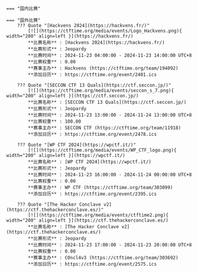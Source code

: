     === "国内比赛"
    
    === "国外比赛"
        ??? Quote "[Hackvens 2024](https://hackvens.fr/)"  
            [![](https://ctftime.org/media/events/Logo_Hackvens.png){ width="200" align=left }](https://hackvens.fr/)  
            **比赛名称** : [Hackvens 2024](https://hackvens.fr/)  
            **比赛形式** : Jeopardy  
            **比赛时间** : 2024-11-23 04:00:00 - 2024-11-23 14:00:00 UTC+8  
            **比赛权重** : 0.00  
            **赛事主办** : Hackvens (https://ctftime.org/team/194092)  
            **添加日历** : https://ctftime.org/event/2401.ics  
            
        ??? Quote "[SECCON CTF 13 Quals](https://ctf.seccon.jp/)"  
            [![](https://ctftime.org/media/events/seccon_s_7.png){ width="200" align=left }](https://ctf.seccon.jp/)  
            **比赛名称** : [SECCON CTF 13 Quals](https://ctf.seccon.jp/)  
            **比赛形式** : Jeopardy  
            **比赛时间** : 2024-11-23 13:00:00 - 2024-11-24 13:00:00 UTC+8  
            **比赛权重** : 100.00  
            **赛事主办** : SECCON CTF (https://ctftime.org/team/11918)  
            **添加日历** : https://ctftime.org/event/2478.ics  
            
        ??? Quote "[WP CTF 2024](https://wpctf.it/)"  
            [![](https://ctftime.org/media/events/WP_CTF_logo.png){ width="200" align=left }](https://wpctf.it/)  
            **比赛名称** : [WP CTF 2024](https://wpctf.it/)  
            **比赛形式** : Jeopardy  
            **比赛时间** : 2024-11-23 16:00:00 - 2024-11-24 00:00:00 UTC+8  
            **比赛权重** : 0.00  
            **赛事主办** : WP CTF (https://ctftime.org/team/303099)  
            **添加日历** : https://ctftime.org/event/2395.ics  
            
        ??? Quote "[The Hacker Conclave v2](https://ctf.thehackerconclave.es/)"  
            [![](https://ctftime.org/media/events/ctftime2.png){ width="200" align=left }](https://ctf.thehackerconclave.es/)  
            **比赛名称** : [The Hacker Conclave v2](https://ctf.thehackerconclave.es/)  
            **比赛形式** : Jeopardy  
            **比赛时间** : 2024-11-23 17:00:00 - 2024-11-23 20:00:00 UTC+8  
            **比赛权重** : 0.00  
            **赛事主办** : C0ncl4v3 (https://ctftime.org/team/303692)  
            **添加日历** : https://ctftime.org/event/2575.ics  
            